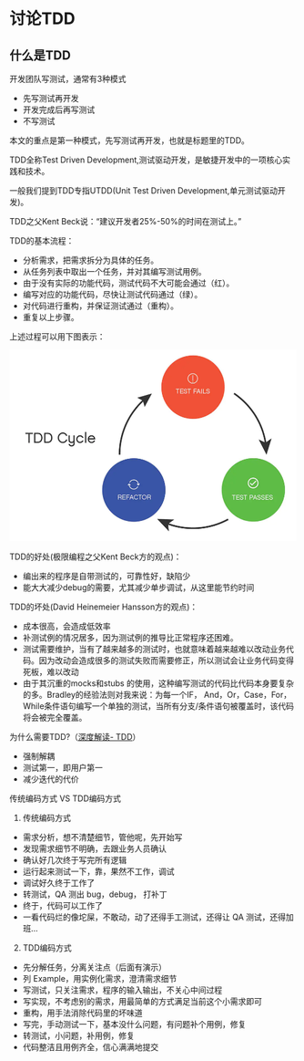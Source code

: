 # 讨论TDD
## 什么是TDD

开发团队写测试，通常有3种模式
- 先写测试再开发
- 开发完成后再写测试
- 不写测试

本文的重点是第一种模式，先写测试再开发，也就是标题里的TDD。

TDD全称Test Driven Development,测试驱动开发，是敏捷开发中的一项核心实践和技术。

一般我们提到TDD专指UTDD(Unit Test Driven Development,单元测试驱动开发)。

TDD之父Kent Beck说：“建议开发者25%-50%的时间在测试上。”


TDD的基本流程：
- 分析需求，把需求拆分为具体的任务。
- 从任务列表中取出一个任务，并对其编写测试用例。
- 由于没有实际的功能代码，测试代码不大可能会通过（红）。
- 编写对应的功能代码，尽快让测试代码通过（绿）。
- 对代码进行重构，并保证测试通过（重构）。
- 重复以上步骤。

上述过程可以用下图表示：

![](assets/markdown-img-paste-20201011232709400.png)


TDD的好处(极限编程之父Kent Beck方的观点)：
- 编出来的程序是自带测试的，可靠性好，缺陷少
- 能大大减少debug的需要，尤其减少单步调试，从这里能节约时间

TDD的坏处(David Heinemeier Hansson方的观点)：
- 成本很高，会造成低效率
- 补测试例的情况居多，因为测试例的推导比正常程序还困难。
- 测试需要维护，当有了越来越多的测试时，也就意味着越来越难以改动业务代码。因为改动会造成很多的测试失败而需要修正，所以测试会让业务代码变得死板，难以改动
- 由于其沉重的mocks和stubs 的使用，这种编写测试的代码比代码本身要复杂的多。Bradley的经验法则对我来说：为每一个IF， And，Or，Case，For，While条件语句编写一个单独的测试，当所有分支/条件语句被覆盖时，该代码将会被完全覆盖。


为什么需要TDD?（[深度解读- TDD](https://www.jianshu.com/p/62f16cd4fef3)）
- 强制解耦
- 测试第一，即用户第一
- 减少迭代的代价


传统编码方式 VS TDD编码方式
1. 传统编码方式
- 需求分析，想不清楚细节，管他呢，先开始写
- 发现需求细节不明确，去跟业务人员确认
- 确认好几次终于写完所有逻辑
- 运行起来测试一下，靠，果然不工作，调试
- 调试好久终于工作了
- 转测试，QA 测出 bug，debug， 打补丁
- 终于，代码可以工作了
- 一看代码烂的像坨屎，不敢动，动了还得手工测试，还得让 QA 测试，还得加班...

2. TDD编码方式
- 先分解任务，分离关注点（后面有演示）
- 列 Example，用实例化需求，澄清需求细节
- 写测试，只关注需求，程序的输入输出，不关心中间过程
- 写实现，不考虑别的需求，用最简单的方式满足当前这个小需求即可
- 重构，用手法消除代码里的坏味道
- 写完，手动测试一下，基本没什么问题，有问题补个用例，修复
- 转测试，小问题，补用例，修复
- 代码整洁且用例齐全，信心满满地提交
